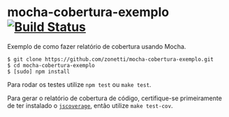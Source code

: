 # mocha-cobertura-exemplo [![Build Status](https://secure.travis-ci.org/zonetti/mocha-cobertura-exemplo.png)](http://travis-ci.org/zonetti/mocha-cobertura-exemplo)

Exemplo de como fazer relatório de cobertura usando Mocha.

    $ git clone https://github.com/zonetti/mocha-cobertura-exemplo.git
    $ cd mocha-cobertura-exemplo
    $ [sudo] npm install

Para rodar os testes utilize `npm test` ou `make test`.

Para gerar o relatório de cobertura de código, certifique-se primeiramente de ter instalado o [`jscoverage`][jscoverage], então utilize `make test-cov`.

[jscoverage]: https://github.com/visionmedia/node-jscoverage